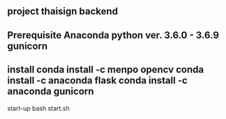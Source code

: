 project thaisign backend
--------------------------------------
Prerequisite
Anaconda
python ver. 3.6.0 - 3.6.9
gunicorn 
--------------------------------------
install
conda install -c menpo opencv
conda install -c anaconda flask
conda install -c anaconda gunicorn
--------------------------------------
start-up
bash start.sh
